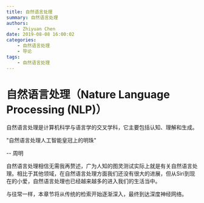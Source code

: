 ```yaml
---
title: 自然语言处理
summary: 自然语言处理
authors:
    - Zhiyuan Chen
date: 2019-08-08 16:00:02
categories:
    - 自然语言处理
    - 导论
tags:
    - 自然语言处理
---
```


# 自然语言处理（Nature Language Processing (NLP)）

自然语言处理是计算机科学与语言学的交叉学科，它主要包括认知、理解和生成。

"自然语言处理人工智能皇冠上的明珠"

-- 周明

自然语言处理相信无需我再赘述，广为人知的图灵测试实际上就是有关自然语言处理。相比于其他领域，在自然语言处理方面我们还没有很大的进展，但从Siri到现在的小爱，自然语言处理也已经越来越多的进入我们的生活当中。

与往常一样，本章节将从传统的检索开始逐渐深入，最终到达深度神经网络。
